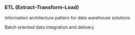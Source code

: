 ### ETL (Extract-Transform-Load)

Information architecture pattern for data warehouse solutions

Batch oriented data integration and delivery